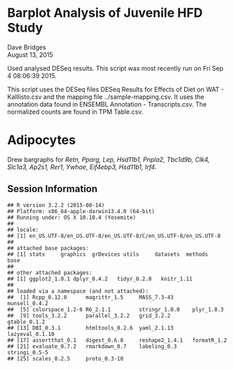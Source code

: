 # Barplot Analysis of Juvenile HFD Study
Dave Bridges  
August 13, 2015  




Used analysed DESeq results.  This script was most recently run on Fri Sep  4 08:06:39 2015.



This script uses the DESeq files DESeq Results for Effects of Diet on WAT - Kalllisto.csv and the mapping file ../sample-mapping.csv.  It uses the annotation data found in ENSEMBL Annotation - Transcripts.csv.  The normalized counts are found in TPM Table.csv.

# Adipocytes



Drew bargraphs for *Retn, Pparg, Lep, Hsd11b1, Pnpla2, Tbc1d9b, Clk4, Slc1a3, Ap2s1, Rer1, Ywhae, Eif4ebp3, Hsd11b1, Irf4*.



Session Information
---------------------


```
## R version 3.2.2 (2015-08-14)
## Platform: x86_64-apple-darwin13.4.0 (64-bit)
## Running under: OS X 10.10.4 (Yosemite)
## 
## locale:
## [1] en_US.UTF-8/en_US.UTF-8/en_US.UTF-8/C/en_US.UTF-8/en_US.UTF-8
## 
## attached base packages:
## [1] stats     graphics  grDevices utils     datasets  methods   base     
## 
## other attached packages:
## [1] ggplot2_1.0.1 dplyr_0.4.2   tidyr_0.2.0   knitr_1.11   
## 
## loaded via a namespace (and not attached):
##  [1] Rcpp_0.12.0      magrittr_1.5     MASS_7.3-43      munsell_0.4.2   
##  [5] colorspace_1.2-6 R6_2.1.1         stringr_1.0.0    plyr_1.8.3      
##  [9] tools_3.2.2      parallel_3.2.2   grid_3.2.2       gtable_0.1.2    
## [13] DBI_0.3.1        htmltools_0.2.6  yaml_2.1.13      lazyeval_0.1.10 
## [17] assertthat_0.1   digest_0.6.8     reshape2_1.4.1   formatR_1.2     
## [21] evaluate_0.7.2   rmarkdown_0.7    labeling_0.3     stringi_0.5-5   
## [25] scales_0.2.5     proto_0.3-10
```
